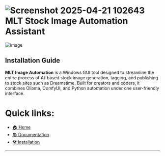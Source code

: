 # ![Screenshot 2025-04-21 102643](https://github.com/user-attachments/assets/f322d9cc-1adf-45d4-a38d-4764f62cf7bd) MLT Stock Image Automation Assistant
![image](https://github.com/user-attachments/assets/ecf069e2-bc52-4e58-9a50-97ef8abc2ba3)

## Installation Guide

**MLT Image Automation** is a Windows GUI tool designed to streamline the entire process of AI-based stock image generation, tagging, and publishing to stock sites such as Dreamstime. Built for creators and coders, it combines Ollama, ComfyUI, and Python automation under one user-friendly interface.

# Quick links:
- [🏠 Home](../README.md)
- [📚 Documentation](Documentation.md)
- [🛠 Installation](INSTALLATION_GUIDE.md)

---

